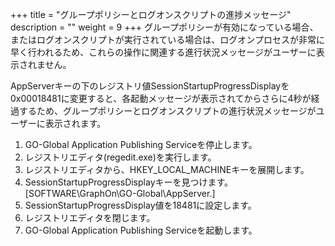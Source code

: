 +++
title = "グループポリシーとログオンスクリプトの進捗メッセージ"
description = ""
weight = 9
+++
グループポリシーが有効になっている場合、またはログオンスクリプトが実行されている場合は、ログオンプロセスが非常に早く行われるため、これらの操作に関連する進行状況メッセージがユーザーに表示されません。

AppServerキーの下のレジストリ値SessionStartupProgressDisplayを0x00018481に変更すると、各起動メッセージが表示されてからさらに4秒が経過するため、グループポリシーとログオンスクリプトの進行状況メッセージがユーザーに表示されます。

1. GO-Global Application Publishing Serviceを停止します。
2. レジストリエディタ(regedit.exe)を実行します。
3. レジストリエディタから、HKEY_LOCAL_MACHINEキーを展開します。
4. SessionStartupProgressDisplayキーを見つけます。[SOFTWARE\GraphOn\GO-Global\AppServer.]
5. SessionStartupProgressDisplay値を18481に設定します。
6. レジストリエディタを閉じます。
7. GO-Global Application Publishing Serviceを起動します。

